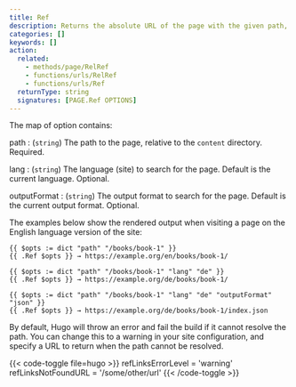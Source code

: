 ```yaml
---
title: Ref
description: Returns the absolute URL of the page with the given path, language, and output format.
categories: []
keywords: []
action:
  related:
    - methods/page/RelRef
    - functions/urls/RelRef
    - functions/urls/Ref
  returnType: string
  signatures: [PAGE.Ref OPTIONS]
---
```


The map of option contains:

path
: (`string`) The path to the page, relative to the `content` directory. Required.

lang
: (`string`) The language (site) to search for the page. Default is the current language. Optional.

outputFormat
: (`string`) The output format to search for the page. Default is the current output format. Optional.

The examples below show the rendered output when visiting a page on the English language version of the site:

```go-html-template
{{ $opts := dict "path" "/books/book-1" }}
{{ .Ref $opts }} → https://example.org/en/books/book-1/

{{ $opts := dict "path" "/books/book-1" "lang" "de" }}
{{ .Ref $opts }} → https://example.org/de/books/book-1/

{{ $opts := dict "path" "/books/book-1" "lang" "de" "outputFormat" "json" }}
{{ .Ref $opts }} → https://example.org/de/books/book-1/index.json
```

By default, Hugo will throw an error and fail the build if it cannot resolve the path. You can change this to a warning in your site configuration, and specify a URL to return when the path cannot be resolved.

{{< code-toggle file=hugo >}}
refLinksErrorLevel = 'warning'
refLinksNotFoundURL = '/some/other/url'
{{< /code-toggle >}}
